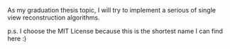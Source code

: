 As my graduation thesis topic, I will try to implement a serious of single view reconstruction algorithms.

p.s. I choose the MIT License because this is the shortest name I can find here :)